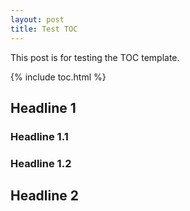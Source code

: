```yaml
---
layout: post
title: Test TOC
---
```


This post is for testing the TOC template.

{% include toc.html %}

## Headline 1

### Headline 1.1

### Headline 1.2

## Headline 2

